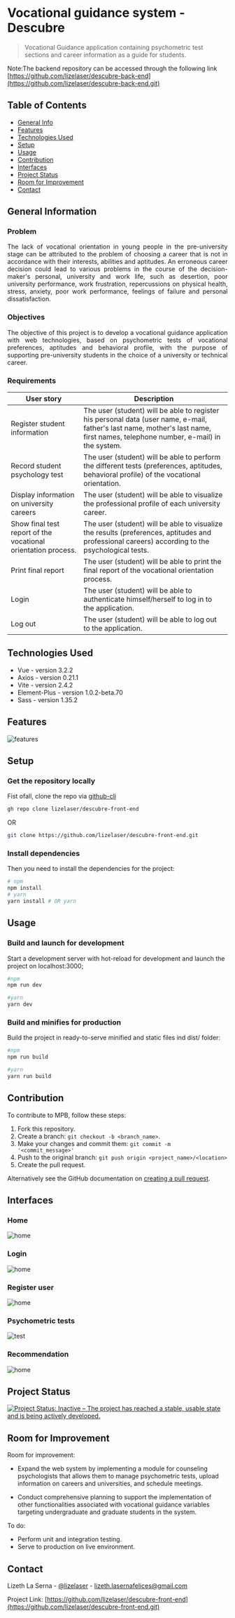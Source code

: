 # Vocational guidance system - Descubre
> Vocational Guidance application containing psychometric test sections and career information as a guide for students.

Note:The backend repository can be accessed through the following link [https://github.com/lizelaser/descubre-back-end](https://github.com/lizelaser/descubre-back-end.git)

## Table of Contents
* [General Info](#general-information)
* [Features](#features)
* [Technologies Used](#technologies-used)
* [Setup](#setup)
* [Usage](#usage)
* [Contribution](#contribution)
* [Interfaces](#interfaces)
* [Project Status](#project-status)
* [Room for Improvement](#room-for-improvement)
* [Contact](#contact)


## General Information

### **Problem**
<p align="justify">The lack of vocational orientation in young people in the pre-university stage can be attributed to the problem of choosing a career that is not in accordance with their interests, abilities and aptitudes. An erroneous career decision could lead to various problems in the course of the decision-maker's personal, university and work life, such as desertion, poor university performance, work frustration, repercussions on physical health, stress, anxiety, poor work performance, feelings of failure and personal dissatisfaction.</p>

### **Objectives**
<p align="justify">The objective of this project is to develop a vocational guidance application with web technologies, based on psychometric tests of vocational preferences, aptitudes and behavioral profile, with the purpose of supporting pre-university students in the choice of a university or technical career.</p>


### **Requirements**


|   **User story**                |          **Description**         |
| ------------------------------- | -------------------------------- |
| Register student information    | The user (student) will be able to register his        personal data (user name, e-mail, father's last name, mother's last name, first names, telephone number, e-mail) in the system. |
| Record student psychology test  | The user (student) will be able to perform the different tests (preferences, aptitudes, behavioral profile) of the vocational orientation. |
| Display information on university careers | The user (student) will be able to visualize the professional profile of each university career. |
| Show final test report of the vocational orientation process. | The user (student) will be able to visualize the results (preferences, aptitudes and professional careers) according to the psychological tests. |
| Print final report | The user (student) will be able to print the final report of the vocational orientation process. |
| Login | The user (student) will be able to authenticate himself/herself to log in to the application. |
| Log out | The user (student) will be able to log out to the application. |



## Technologies Used

- Vue - version 3.2.2
- Axios - version 0.21.1
- Vite - version 2.4.2
- Element-Plus - version 1.0.2-beta.70
- Sass - version 1.35.2

## Features
![features](./images/features.png)


## Setup

### **Get the repository locally**
Fist ofall, clone the repo via [github-cli](https://cli.github.com/)
  ```bash
  gh repo clone lizelaser/descubre-front-end
  ```
  OR

  ```bash
  git clone https://github.com/lizelaser/descubre-front-end.git
  ```

### **Install dependencies**
Then you need to install the dependencies for the project:
  ```bash
  # npm
  npm install
  # yarn
  yarn install # OR yarn
  ```

## Usage

### Build and launch for development
Start a development server with hot-reload for development and launch the project on localhost:3000;

```bash
#npm
npm run dev

#yarn
yarn dev
```

### Build and minifies for production
Build the project in ready-to-serve minified and static files ind dist/ folder:

```bash
#npm
npm run build

#yarn
yarn run build
```

## Contribution
To contribute to MPB, follow these steps:

1. Fork this repository.
2. Create a branch: `git checkout -b <branch_name>`.
3. Make your changes and commit them: `git commit -m '<commit_message>'`
4. Push to the original branch: `git push origin <project_name>/<location>`
5. Create the pull request.

Alternatively see the GitHub documentation on [creating a pull request](https://help.github.com/en/github/collaborating-with-issues-and-pull-requests/creating-a-pull-request).


## Interfaces

### **Home**
![home](./images/home.jpg)

### **Login**
![home](./images/login.jpg)

### **Register user**
![home](./images/user.jpg)

### **Psychometric tests**
![test](./images/test-vocational-preferences.jpg)

### **Recommendation**
![home](./images/test-result.jpg)



## Project Status

[![Project Status: Inactive – The project has reached a stable, usable state and is being actively developed.](https://www.repostatus.org/badges/latest/inactive.svg)](https://www.repostatus.org/#active)



## Room for Improvement

Room for improvement:
- Expand the web system by implementing a module for counseling psychologists that allows them to manage psychometric tests, upload information on careers and universities, and schedule meetings.

- Conduct comprehensive planning to support the implementation of other functionalities associated with vocational guidance variables targeting undergraduate and graduate students in the system.

To do:
- Perform unit and integration testing.
- Serve to production on live environment.



## Contact

Lizeth La Serna - [@lizelaser](https://github.com/lizelaser) - lizeth.lasernafelices@gmail.com

Project Link: [https://github.com/lizelaser/descubre-front-end](https://github.com/lizelaser/descubre-front-end.git)

